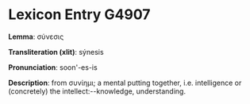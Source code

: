 # Lexicon Entry G4907

**Lemma**: σύνεσις

**Transliteration (xlit)**: sýnesis

**Pronunciation**: soon'-es-is

**Description**:
from συνίημι; a mental putting together, i.e. intelligence or (concretely) the intellect:--knowledge, understanding.
